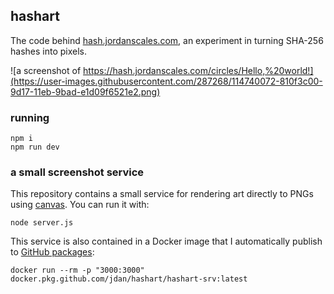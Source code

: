 ## hashart

The code behind [hash.jordanscales.com](https://hash.jordanscales.com), an experiment in turning SHA-256 hashes into pixels.

![a screenshot of https://hash.jordanscales.com/circles/Hello,%20world!](https://user-images.githubusercontent.com/287268/114740072-810f3c00-9d17-11eb-9bad-e1d09f6521e2.png)

### running



```
npm i
npm run dev
```

### a small screenshot service

This repository contains a small service for rendering art directly to PNGs using [canvas](https://www.npmjs.com/package/canvas). You can run it with:

```
node server.js
```

This service is also contained in a Docker image that I automatically publish to [GitHub packages](https://github.com/jdan/hashart/packages/728823):

```
docker run --rm -p "3000:3000" docker.pkg.github.com/jdan/hashart/hashart-srv:latest
```
